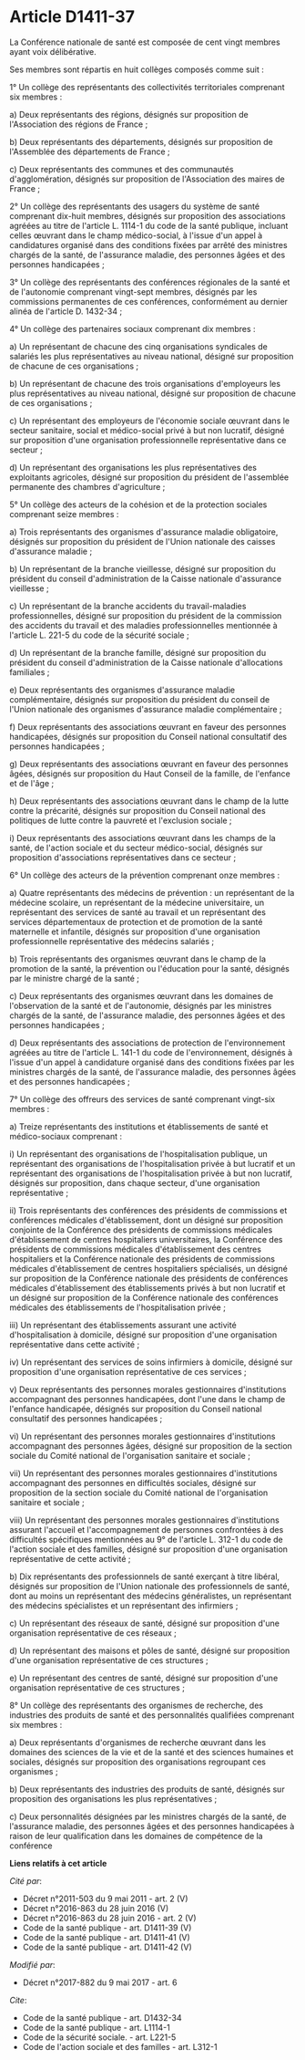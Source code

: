 # Article D1411-37

La Conférence nationale de santé est composée de cent vingt membres ayant voix délibérative.

Ses membres sont répartis en huit collèges composés comme suit :

1° Un collège des représentants des collectivités territoriales comprenant six membres :

a) Deux représentants des régions, désignés sur proposition de l'Association des régions de France ;

b) Deux représentants des départements, désignés sur proposition de l'Assemblée des départements de France ;

c) Deux représentants des communes et des communautés d'agglomération, désignés sur proposition de l'Association des maires
de France ;

2° Un collège des représentants des usagers du système de santé comprenant dix-huit membres, désignés sur proposition des
associations agréées au titre de l'article L. 1114-1 du code de la santé publique, incluant celles œuvrant dans le champ
médico-social, à l'issue d'un appel à candidatures organisé dans des conditions fixées par arrêté des ministres chargés de la
santé, de l'assurance maladie, des personnes âgées et des personnes handicapées ;

3° Un collège des représentants des conférences régionales de la santé et de l'autonomie comprenant vingt-sept membres,
désignés par les commissions permanentes de ces conférences, conformément au dernier alinéa de l'article D. 1432-34 ;

4° Un collège des partenaires sociaux comprenant dix membres :

a) Un représentant de chacune des cinq organisations syndicales de salariés les plus représentatives au niveau national,
désigné sur proposition de chacune de ces organisations ;

b) Un représentant de chacune des trois organisations d'employeurs les plus représentatives au niveau national, désigné sur
proposition de chacune de ces organisations ;

c) Un représentant des employeurs de l'économie sociale œuvrant dans le secteur sanitaire, social et médico-social privé à
but non lucratif, désigné sur proposition d'une organisation professionnelle représentative dans ce secteur ;

d) Un représentant des organisations les plus représentatives des exploitants agricoles, désigné sur proposition du président
de l'assemblée permanente des chambres d'agriculture ;

5° Un collège des acteurs de la cohésion et de la protection sociales comprenant seize membres :

a) Trois représentants des organismes d'assurance maladie obligatoire, désignés sur proposition du président de l'Union
nationale des caisses d'assurance maladie ;

b) Un représentant de la branche vieillesse, désigné sur proposition du président du conseil d'administration de la Caisse
nationale d'assurance vieillesse ;

c) Un représentant de la branche accidents du travail-maladies professionnelles, désigné sur proposition du président de la
commission des accidents du travail et des maladies professionnelles mentionnée à l'article L. 221-5 du code de la sécurité
sociale ;

d) Un représentant de la branche famille, désigné sur proposition du président du conseil d'administration de la Caisse
nationale d'allocations familiales ;

e) Deux représentants des organismes d'assurance maladie complémentaire, désignés sur proposition du président du conseil de
l'Union nationale des organismes d'assurance maladie complémentaire ;

f) Deux représentants des associations œuvrant en faveur des personnes handicapées, désignés sur proposition du Conseil
national consultatif des personnes handicapées ;

g) Deux représentants des associations œuvrant en faveur des personnes âgées, désignés sur proposition du Haut Conseil de la
famille, de l'enfance et de l'âge ;

h) Deux représentants des associations œuvrant dans le champ de la lutte contre la précarité, désignés sur proposition du
Conseil national des politiques de lutte contre la pauvreté et l'exclusion sociale ;

i) Deux représentants des associations œuvrant dans les champs de la santé, de l'action sociale et du secteur médico-social,
désignés sur proposition d'associations représentatives dans ce secteur ;

6° Un collège des acteurs de la prévention comprenant onze membres :

a) Quatre représentants des médecins de prévention : un représentant de la médecine scolaire, un représentant de la médecine
universitaire, un représentant des services de santé au travail et un représentant des services départementaux de protection
et de promotion de la santé maternelle et infantile, désignés sur proposition d'une organisation professionnelle
représentative des médecins salariés ;

b) Trois représentants des organismes œuvrant dans le champ de la promotion de la santé, la prévention ou l'éducation pour la
santé, désignés par le ministre chargé de la santé ;

c) Deux représentants des organismes œuvrant dans les domaines de l'observation de la santé et de l'autonomie, désignés par
les ministres chargés de la santé, de l'assurance maladie, des personnes âgées et des personnes handicapées ;

d) Deux représentants des associations de protection de l'environnement agréées au titre de l'article L. 141-1 du code de
l'environnement, désignés à l'issue d'un appel à candidature organisé dans des conditions fixées par les ministres chargés de
la santé, de l'assurance maladie, des personnes âgées et des personnes handicapées ;

7° Un collège des offreurs des services de santé comprenant vingt-six membres :

a) Treize représentants des institutions et établissements de santé et médico-sociaux comprenant :

i) Un représentant des organisations de l'hospitalisation publique, un représentant des organisations de l'hospitalisation
privée à but lucratif et un représentant des organisations de l'hospitalisation privée à but non lucratif, désignés sur
proposition, dans chaque secteur, d'une organisation représentative ;

ii) Trois représentants des conférences des présidents de commissions et conférences médicales d'établissement, dont un
désigné sur proposition conjointe de la Conférence des présidents de commissions médicales d'établissement de centres
hospitaliers universitaires, la Conférence des présidents de commissions médicales d'établissement des centres hospitaliers
et la Conférence nationale des présidents de commissions médicales d'établissement de centres hospitaliers spécialisés, un
désigné sur proposition de la Conférence nationale des présidents de conférences médicales d'établissement des établissements
privés à but non lucratif et un désigné sur proposition de la Conférence nationale des conférences médicales des
établissements de l'hospitalisation privée ;

iii) Un représentant des établissements assurant une activité d'hospitalisation à domicile, désigné sur proposition d'une
organisation représentative dans cette activité ;

iv) Un représentant des services de soins infirmiers à domicile, désigné sur proposition d'une organisation représentative de
ces services ;

v) Deux représentants des personnes morales gestionnaires d'institutions accompagnant des personnes handicapées, dont l'une
dans le champ de l'enfance handicapée, désignés sur proposition du Conseil national consultatif des personnes handicapées ;

vi) Un représentant des personnes morales gestionnaires d'institutions accompagnant des personnes âgées, désigné sur
proposition de la section sociale du Comité national de l'organisation sanitaire et sociale ;

vii) Un représentant des personnes morales gestionnaires d'institutions accompagnant des personnes en difficultés sociales,
désigné sur proposition de la section sociale du Comité national de l'organisation sanitaire et sociale ;

viii) Un représentant des personnes morales gestionnaires d'institutions assurant l'accueil et l'accompagnement de personnes
confrontées à des difficultés spécifiques mentionnées au 9° de l'article L. 312-1 du code de l'action sociale et des
familles, désigné sur proposition d'une organisation représentative de cette activité ;

b) Dix représentants des professionnels de santé exerçant à titre libéral, désignés sur proposition de l'Union nationale des
professionnels de santé, dont au moins un représentant des médecins généralistes, un représentant des médecins spécialistes
et un représentant des infirmiers ;

c) Un représentant des réseaux de santé, désigné sur proposition d'une organisation représentative de ces réseaux ;

d) Un représentant des maisons et pôles de santé, désigné sur proposition d'une organisation représentative de ces
structures ;

e) Un représentant des centres de santé, désigné sur proposition d'une organisation représentative de ces structures ;

8° Un collège des représentants des organismes de recherche, des industries des produits de santé et des personnalités
qualifiées comprenant six membres :

a) Deux représentants d'organismes de recherche œuvrant dans les domaines des sciences de la vie et de la santé et des
sciences humaines et sociales, désignés sur proposition des organisations regroupant ces organismes ;

b) Deux représentants des industries des produits de santé, désignés sur proposition des organisations les plus
représentatives ;

c) Deux personnalités désignées par les ministres chargés de la santé, de l'assurance maladie, des personnes âgées et des
personnes handicapées à raison de leur qualification dans les domaines de compétence de la conférence

**Liens relatifs à cet article**

_Cité par_:

  - Décret n°2011-503 du 9 mai 2011 - art. 2 (V)
  - Décret n°2016-863 du 28 juin 2016 (V)
  - Décret n°2016-863 du 28 juin 2016 - art. 2 (V)
  - Code de la santé publique - art. D1411-39 (V)
  - Code de la santé publique - art. D1411-41 (V)
  - Code de la santé publique - art. D1411-42 (V)

_Modifié par_:

  - Décret n°2017-882 du 9 mai 2017 - art. 6

_Cite_:

  - Code de la santé publique - art. D1432-34
  - Code de la santé publique - art. L1114-1
  - Code de la sécurité sociale. - art. L221-5
  - Code de l'action sociale et des familles - art. L312-1
